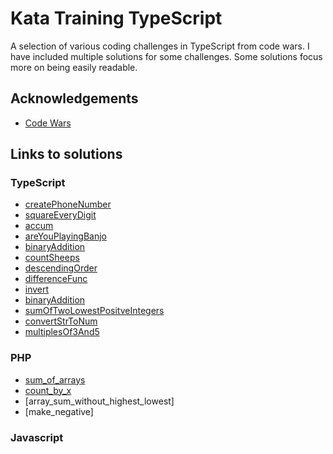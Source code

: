 # Kata Training TypeScript

A selection of various coding challenges in TypeScript from code wars. I have included multiple solutions for some challenges. Some solutions focus more on being easily readable.

## Acknowledgements

- [Code Wars](https://www.codewars.com/)

## Links to solutions

### TypeScript

- [createPhoneNumber](https://github.com/Elyk-Adnuram/Kata_training_Typescript/blob/main/createPhoneNumber.ts)
- [squareEveryDigit](https://github.com/Elyk-Adnuram/Kata_training_Typescript/blob/main/squareEveryDigit.ts)
- [accum](https://github.com/Elyk-Adnuram/Kata_training/blob/main/accum.ts)
- [areYouPlayingBanjo](https://github.com/Elyk-Adnuram/Kata_training/blob/main/areYouPlayingBanjo.ts)
- [binaryAddition](https://github.com/Elyk-Adnuram/Kata_training/blob/main/binaryAddition.ts)
- [countSheeps](https://github.com/Elyk-Adnuram/Kata_training/blob/main/countSheeps.ts)
- [descendingOrder](https://github.com/Elyk-Adnuram/Kata_training/blob/main/descendingOrder.ts)
- [differenceFunc](https://github.com/Elyk-Adnuram/Kata_training/blob/main/differenceFunc.ts)
- [invert](https://github.com/Elyk-Adnuram/Kata_training/blob/main/invert.ts)
- [binaryAddition](https://github.com/Elyk-Adnuram/Kata_training/blob/main/binaryAddition.ts)
- [sumOfTwoLowestPositveIntegers](https://github.com/Elyk-Adnuram/Kata_training_Typescript/blob/main/sumOfTwoLowestPosInts.ts)
- [convertStrToNum](https://github.com/Elyk-Adnuram/Kata_training_Typescript/blob/main/convertStrToNum.ts)
- [multiplesOf3And5](https://github.com/Elyk-Adnuram/Kata_training_Typescript/blob/main/multiplesOf3Or5.ts)

### PHP

- [sum_of_arrays](https://github.com/Elyk-Adnuram/Kata_training_PHP/blob/main/sum_arrays.php)
- [count_by_x](https://github.com/Elyk-Adnuram/Kata_training_PHP/blob/main/count_by_x.php)
- [array_sum_without_highest_lowest]
- [make_negative]

### Javascript
